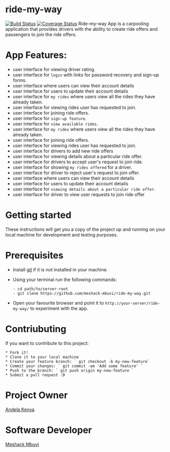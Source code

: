# ride-my-way
[![Build Status](https://travis-ci.org/meshack-mbuvi/ride-my-way.svg?branch=master)](https://travis-ci.org/meshack-mbuvi/ride-my-way) [![Coverage Status](https://coveralls.io/repos/github/meshack-mbuvi/ride-my-way/badge.svg?branch=master)](https://coveralls.io/github/meshack-mbuvi/ride-my-way?branch=master)
Ride-my-way App is a carpooling application that provides drivers with the ability to create ride offers and passengers to join the ride offers.

# App Features:
* user interface for viewing driver rating.
* user interface for `login` with links for password recovery and sign-up forms.
* user interface where users can view their account details
* user interface for users to update their account details
* user interface for `my rides` where users view all the rides they have already taken.
* user interface for viewing rides user has requested to join.
* user interface for joining ride offers.
* user interface for `sign-up feature`.
* user interface for `view available rides`.
* user interface for `my rides` where users view all the rides they have already taken.
* user interface for joining ride offers.
* user interface for viewing rides user has requested to join.
* user interface for drivers to add new ride offers
* user interface for viewing details about a particular ride offer.
* user interface for drivers to accept user's request to join ride.
* user interface for showing `my rides offered` for a driver.
* user interface for driver to reject user's request to join offer.
* user interface where users can view their account details
* user interface for users to update their account details
* user interface for `viewing details about a particular ride offer`.
* user interface for driver to view user requests to join ride offer

# Getting started
These instructions will get you a copy of the project up and running on your local machine for development and testing purposes.

# Prerequisites
* Install [git](https://gist.github.com/derhuerst/1b15ff4652a867391f03) if it is not installed in your machine.
* Using your terminal run the following commands:
    ```
    - cd path/to/server-root
    - git clone https://github.com/meshack-mbuvi/ride-my-way.git
    ```

* Open your favourite browser and point it to ` http://your-server/ride-my-way/ ` to experiment with the app.

# Contriubuting
If you want to contribute to this project:

    * Fork it!
    * Clone it to your local machine
    * Create your feature branch: ` git checkout -b my-new-feature`
    * Commit your changes: ` git commit -am 'Add some feature' `
    * Push to the branch: ` git push origin my-new-feature `
    * Submit a pull request :D

# Project Owner
   [Andela Kenya](https://www.andela.com/about-us/)

# Software Developer
   [Meshack Mbuvi](https://www.github.com/meshack-mbuvi)



